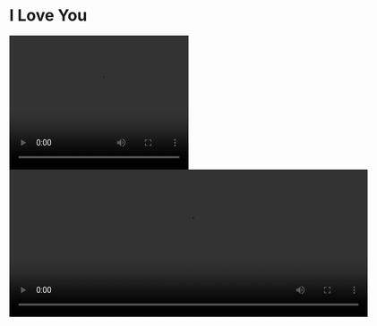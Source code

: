<!DOCTYPE html>
<html>
<head>
 <style>
    /* Add your CSS styling here */
 </style>
</head>
<body>
 <h1>I Love You</h1>
 <script>
    // Add your JavaScript code here
 </script>
</body>
</html>
<video id="myVideo" width="320" height="240" controls>
 <source src="myVideo.mp4" type="video/mp4">
 Your browser does not support the video tag.
</video>
<link href="https://vjs.zencdn.net/7.15.4/video-js.min.css" rel="stylesheet">
<script src="https://vjs.zencdn.net/7.15.4/video.min.js"></script>
<video id="myVideo" class="video-js" controls preload="auto" width="640" height="264" data-setup="{}">
  <source src="myVideo.mp4" type="video/mp4">
  <p class="vjs-no-js">To view this video, please enable JavaScript and consider upgrading to a web browser that supports HTML5 video.</p>
</video>
